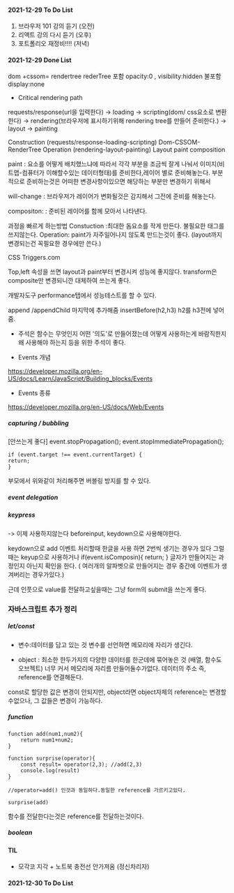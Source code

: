 #### 2021-12-29 To Do List

1. 브라우저 101 강의 듣기 (오전)
2. 리액트 강의 다시 듣기 (오후)
3. 포트폴리오 재정비!!!! (저녁)

#### 2021-12-29 Done List

dom +cssom= rendertree
rederTree
포함 opacity:0 , visibility:hidden
불포함 display:none

- Critical rendering path

requests/response(url을 입력한다) -> loading -> scripting(dom/ css요소로 변환한다) -> rendering(브라우저에 표시하기위해 rendering tree를 만들어 준비한다.) -> layout -> painting

Construction (requests/response-loading-scripting) Dom-CSSOM-RenderTree
Operation (rendering-layout-painting) Layout paint composition

paint : 요소를 어떻게 배치했느냐에 따라서 각각 부분을 조금씩 잘게 나눠서 이미지(비트맵-컴퓨터가 이해할수있는 데이터형태)를 준비한다,레이어 별로 준비해놓는다.
부분적으로 준비하는것은 어떠한 변경사항이있으면 해당하는 부분만 변경하기 위해서

will-change : 브라우저가 레이어가 변화될것은 감지해서 그전에 준비를 해놓는다.

compositon: : 준비된 레이어를 함께 모아서 나타낸다.

과정을 빠르게 하는방법
Constuction :최대한 돔요소를 작게 만든다. 불필요한 태그를 쓰지않는다.
Operation: paint가 자주일어나지 않도록 만드는것이 좋다. (layout까지 변경되는건 꼭필요한 경우에만 쓴다.)

CSS Triggers.com

Top,left 속성을 쓰면 layout과 paint부터 변경시켜 성능에 좋지않다.
transform은 composite만 변경되니깐 대체하여 쓰는게 좋다.

개발자도구 performance탭에서 성능테스트를 할 수 있다.

append /appendChild 마지막에 추가해줌
insertBefore(h2,h3) h2를 h3전에 넣어줌.

- 주석은 함수는 무엇인지 어떤 '의도'로 만들어졌는데 어떻게 사용하는게 바람직한지 왜 사용해야 하는지 등을 위한 주석이 좋다.

- Events 개념

https://developer.mozilla.org/en-US/docs/Learn/JavaScript/Building_blocks/Events

- Events 종류

https://developer.mozilla.org/en-US/docs/Web/Events

##### capturing / bubbling

[안쓰는게 좋다]
event.stopPropagation();
event.stopImmediatePropagation();

    if (event.target !== event.currentTarget) {
    return;
    }

부모에서 위와같이 처리해주면 버블링 방지를 할 수 있다.

##### event delegation

##### keypress

-> 이제 사용하지않는다
beforeinput, keydown으로 사용해야한다.

keydown으로 add 이벤트 처리할때 한글을 사용 하면 2번씩 생기는 경우가 있다 그럴때는 keyup으로 사용하거나
if(event.isComposin){
return;
}
글자가 만들어지는 과정인지 아닌지 확인을 한다. ( 여러개의 알파벳으로 만들어지는 경우 중간에 이벤트가 생겨버리는 경우가있다.)

근데 인풋으로 value를 전달하고싶을때는 그냥 form의 submit을 쓰는게 좋다.

### 자바스크립트 추가 정리

##### let/const

- 변수:데이터를 담고 있는 것
  변수를 선언하면 메모리에 자리가 생긴다.

- object : 최소한 한두가지의 다양한 데이터를 한군데에 묶어놓은 것 (배열, 함수도 오브젝트)
  너무 커서 메모리에 자리름 만들어둘수가없다. 데이터의 주소 즉, reference를 연결해둔다.

const로 할당한 값은 변경이 안되지만, object라면 object자체의 reference는 변경할수없으나, 그 값들은 변경이 가능하다.

##### function

    function add(num1,num2){
        return num1+num2;
    }

    function surprise(operator){
        const result= operator(2,3); //add(2,3)
        console.log(result)
    }

    //operator=add() 인것과 동일하다.동일한 reference를 가르키고있다.

    surprise(add)

함수를 전달한다는것은 reference를 전달하는것이다.

##### boolean



#### TIL

- 모각코 지각 + 노트북 충전선 안가져옴 (정신차리자)

#### 2021-12-30 To Do List
